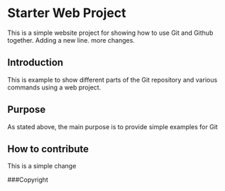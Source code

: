 # Starter Web Project

This is a simple website project for showing how to use Git and Github together.
Adding a new line. more changes.

## Introduction

This is example to show different parts of the Git repository and various commands using a web project.

## Purpose

As stated above, the main purpose is to provide simple examples for Git


## How to contribute

This is a simple change


###Copyright